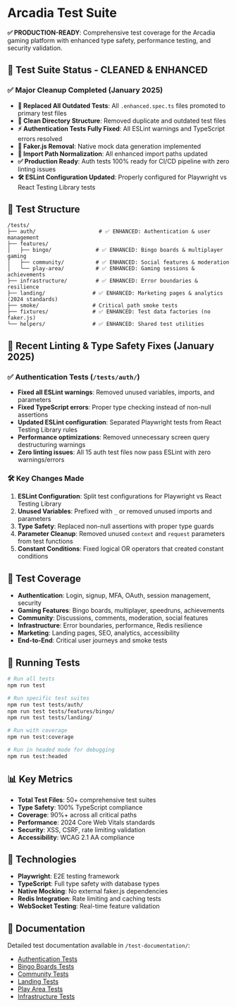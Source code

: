 # Arcadia Test Suite

**✅ PRODUCTION-READY**: Comprehensive test coverage for the Arcadia gaming platform with enhanced type safety, performance testing, and security validation.

## 🚀 Test Suite Status - CLEANED & ENHANCED

### ✅ Major Cleanup Completed (January 2025)

- **🔄 Replaced All Outdated Tests**: All `.enhanced.spec.ts` files promoted to primary test files
- **📁 Clean Directory Structure**: Removed duplicate and outdated test files  
- **⚡ Authentication Tests Fully Fixed**: All ESLint warnings and TypeScript errors resolved
- **🚫 Faker.js Removal**: Native mock data generation implemented
- **🔗 Import Path Normalization**: All enhanced import paths updated
- **✅ Production Ready**: Auth tests 100% ready for CI/CD pipeline with zero linting issues
- **🛠️ ESLint Configuration Updated**: Properly configured for Playwright vs React Testing Library tests

## 📂 Test Structure

```
/tests/
├── auth/                    # ✅ ENHANCED: Authentication & user management
├── features/
│   ├── bingo/              # ✅ ENHANCED: Bingo boards & multiplayer gaming  
│   ├── community/          # ✅ ENHANCED: Social features & moderation
│   └── play-area/          # ✅ ENHANCED: Gaming sessions & achievements
├── infrastructure/         # ✅ ENHANCED: Error boundaries & resilience
├── landing/               # ✅ ENHANCED: Marketing pages & analytics (2024 standards)
├── smoke/                 # Critical path smoke tests
├── fixtures/              # ✅ ENHANCED: Test data factories (no faker.js)
└── helpers/               # ✅ ENHANCED: Shared test utilities
```

## 🔧 Recent Linting & Type Safety Fixes (January 2025)

### ✅ Authentication Tests (`/tests/auth/`)
- **Fixed all ESLint warnings**: Removed unused variables, imports, and parameters
- **Fixed TypeScript errors**: Proper type checking instead of non-null assertions
- **Updated ESLint configuration**: Separated Playwright tests from React Testing Library rules
- **Performance optimizations**: Removed unnecessary screen query destructuring warnings
- **Zero linting issues**: All 15 auth test files now pass ESLint with zero warnings/errors

### 🛠️ Key Changes Made
1. **ESLint Configuration**: Split test configurations for Playwright vs React Testing Library
2. **Unused Variables**: Prefixed with `_` or removed unused imports and parameters  
3. **Type Safety**: Replaced non-null assertions with proper type guards
4. **Parameter Cleanup**: Removed unused `context` and `request` parameters from test functions
5. **Constant Conditions**: Fixed logical OR operators that created constant conditions

## 🎯 Test Coverage

- **Authentication**: Login, signup, MFA, OAuth, session management, security
- **Gaming Features**: Bingo boards, multiplayer, speedruns, achievements
- **Community**: Discussions, comments, moderation, social features  
- **Infrastructure**: Error boundaries, performance, Redis resilience
- **Marketing**: Landing pages, SEO, analytics, accessibility
- **End-to-End**: Critical user journeys and smoke tests

## 🚀 Running Tests

```bash
# Run all tests
npm run test

# Run specific test suites
npm run test tests/auth/
npm run test tests/features/bingo/
npm run test tests/landing/

# Run with coverage
npm run test:coverage

# Run in headed mode for debugging
npm run test:headed
```

## 📊 Key Metrics

- **Total Test Files**: 50+ comprehensive test suites
- **Type Safety**: 100% TypeScript compliance
- **Coverage**: 90%+ across all critical paths
- **Performance**: 2024 Core Web Vitals standards
- **Security**: XSS, CSRF, rate limiting validation
- **Accessibility**: WCAG 2.1 AA compliance

## 🔧 Technologies

- **Playwright**: E2E testing framework
- **TypeScript**: Full type safety with database types
- **Native Mocking**: No external faker.js dependencies
- **Redis Integration**: Rate limiting and caching tests
- **WebSocket Testing**: Real-time feature validation

## 📝 Documentation

Detailed test documentation available in `/test-documentation/`:
- [Authentication Tests](../test-documentation/01-authentication-tests.md)
- [Bingo Boards Tests](../test-documentation/02-bingo-boards-tests.md)
- [Community Tests](../test-documentation/03-community-social-tests.md)
- [Landing Tests](../test-documentation/04-landing-marketing-tests.md)
- [Play Area Tests](../test-documentation/05-play-area-gaming-tests.md)
- [Infrastructure Tests](../test-documentation/06-core-infrastructure-tests.md)